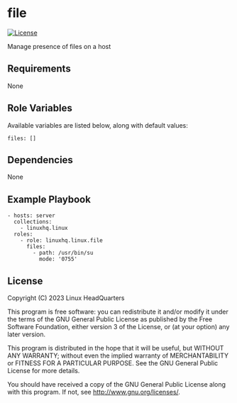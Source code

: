 # file

[![License](https://img.shields.io/badge/license-GPLv3-lightgreen)](https://www.gnu.org/licenses/gpl-3.0.en.html#license-text)

Manage presence of files on a host

## Requirements

None

## Role Variables

Available variables are listed below, along with default values:

    files: []

## Dependencies

None

## Example Playbook

    - hosts: server
      collections:
        - linuxhq.linux
      roles:
        - role: linuxhq.linux.file
          files:
            - path: /usr/bin/su
              mode: '0755'

## License

Copyright (C) 2023 Linux HeadQuarters

This program is free software: you can redistribute it and/or modify
it under the terms of the GNU General Public License as published by
the Free Software Foundation, either version 3 of the License, or
(at your option) any later version.

This program is distributed in the hope that it will be useful,
but WITHOUT ANY WARRANTY; without even the implied warranty of
MERCHANTABILITY or FITNESS FOR A PARTICULAR PURPOSE. See the
GNU General Public License for more details.

You should have received a copy of the GNU General Public License
along with this program. If not, see <http://www.gnu.org/licenses/>.
